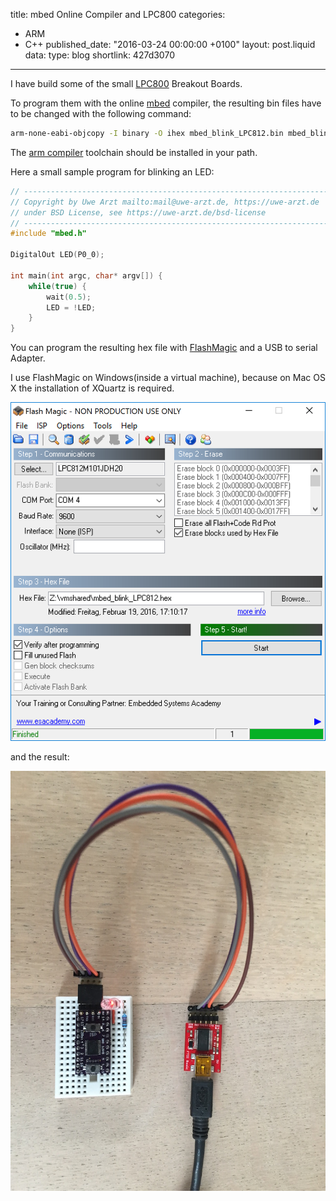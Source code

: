title: mbed Online Compiler and LPC800
categories:
  - ARM
  - C++
published_date: "2016-03-24 00:00:00 +0100"
layout: post.liquid
data:
  type: blog
  shortlink: 427d3070
---
I have build some of the small [LPC800](https://github.com/cpldcpu/LPC812breakout) Breakout
Boards. 

To program them with the online [mbed](https://developer.mbed.org) compiler,
the resulting bin files have to be changed with the following command:

```bash
arm-none-eabi-objcopy -I binary -O ihex mbed_blink_LPC812.bin mbed_blink_LPC812.hex
```

The [arm compiler](https://launchpad.net/gcc-arm-embedded) toolchain should be installed in your path.

<!-- more -->

Here a small sample program for blinking an LED:

```cpp
// ------------------------------------------------------------------------------
// Copyright by Uwe Arzt mailto:mail@uwe-arzt.de, https://uwe-arzt.de
// under BSD License, see https://uwe-arzt.de/bsd-license
// ------------------------------------------------------------------------------
#include "mbed.h"

DigitalOut LED(P0_0);

int main(int argc, char* argv[]) {
	while(true) {
        wait(0.5);
        LED = !LED;
	}      
}
```

You can program the resulting hex file with [FlashMagic](http://www.flashmagictool.com)
and a USB to serial Adapter. 

I use FlashMagic on Windows(inside a virtual machine), because on Mac OS X the installation
of XQuartz is required.

![FlashMagic Screenshot](FlashMagic.png)

and the result:

![Blinking LPC812](LPC800_blink.jpg)
